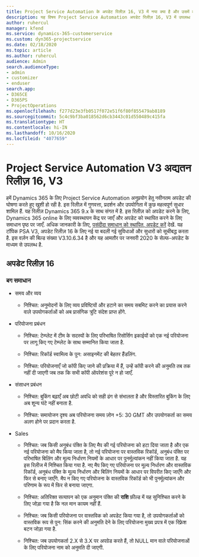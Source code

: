 ```yaml
---
title: Project Service Automation के अपडेट रिलीज़ 16, V3 में नया क्या है और उसमें क्या परिवर्तन हुआ है
description: यह विषय Project Service Automation अपडेट रिलीज़ 16, V3 में उपलब्ध सुविधाओं और सुधारों को सूचीबद्ध करता है.
author: ruhercul
manager: kfend
ms.service: dynamics-365-customerservice
ms.custom: dyn365-projectservice
ms.date: 02/18/2020
ms.topic: article
ms.author: ruhercul
audience: Admin
search.audienceType:
- admin
- customizer
- enduser
search.app:
- D365CE
- D365PS
- ProjectOperations
ms.openlocfilehash: f277d23e3fb0517f072e51f6f80f855479ab8189
ms.sourcegitcommit: 5c4c9bf3ba018562d6cb3443c01d550489c415fa
ms.translationtype: HT
ms.contentlocale: hi-IN
ms.lasthandoff: 10/16/2020
ms.locfileid: "4077659"
---
```

# <a name="project-service-automation-update-release-16-v3"></a>Project Service Automation V3 अद्यतन रिलीज़ 16, V3

हमें Dynamics 365 के लिए Project Service Automation अनुप्रयोग हेतु नवीनतम अपडेट की घोषणा करते हुए खुशी हो रही है. इस रिलीज़ में गुणवत्ता, प्रदर्शन और उपयोगिता में कुछ महत्वपूर्ण सुधार शामिल हैं.  यह रिलीज़ Dynamics 365 9.x के साथ संगत में है. इस रिलीज़ को अपडेट करने के लिए, Dynamics 365 online के लिए व्यवस्थापन केंद्र पर जाएँ और अपडेट को स्थापित करने के लिए समाधान पृष्ठ पर जाएँ. अधिक जानकारी के लिए, [पसंदीदा समाधान को स्थापित, अपडेट करें](https://docs.microsoft.com/dynamics365/project-service/upgrade-psa-home-page) देखें.
यह टॉपिक PSA V3, अपडेट रिलीज़ 16 के लिए नई या बदली गई सुविधाओं और सुधारों को सूचीबद्ध करता है. इस वर्ज़न की बिल्ड संख्या V3.10.6.34 है और यह आमतौर पर जनवरी 2020 के सेल्फ-अपडेट के माध्यम से उपलब्ध है.


## <a name="update-release-16"></a>अपडेट रिलीज़ 16

### <a name="bug-fixes"></a>बग समाधान

-   समय और व्यय

    -   निश्चित: अनुमोदनों के लिए व्यय प्रविष्टियों और हटाने का समय सबमिट करने का प्रयास करने वाले उपयोगकर्ताओं को अब प्रासंगिक त्रुटि संदेश प्राप्त होंगे.

-   परियोजना प्रबंधन

    -   निश्चित: टेम्प्लेट में टीम के सदस्यों के लिए परिभाषित रिसोर्सिग इकाईयों को एक नई परियोजना पर लागू किए गए टेम्प्लेट के साथ सम्मानित किया जाता है.

    -   निश्चित: रिकॉर्ड स्वामित्व के पुन: असाइनमेंट की बेहतर हैंडलिंग.

    -   निश्चित: परियोजनाएँ जो कॉपी किए जाने की प्रक्रिया में हैं, उन्हें कॉपी करने की अनुमति तब तक नहीं दी जाएगी जब तक कि सभी कॉपी ऑपरेशंस पूरे न हो जाएँ.

-   संसाधन प्रबंधन

    -   निश्चित: बुकिंग बढ़ाएँ अब छोटी अवधि को सही ढंग से संभालता है और विस्तारित बुकिंग के लिए अब शून्य घंटे नहीं बनाता है.

    -   निश्चित: समायोजन दृश्य अब परियोजना समय ज़ोन +5: 30 GMT और उपयोगकर्ता का समय अलग होने पर प्रदान करता है.

-   Sales

    -   निश्चित: जब किसी अनुबंध पंक्ति के लिए मैप की गई परियोजना को हटा दिया जाता है और एक नई परियोजना को मैप किया जाता है, तो नई परियोजना पर वास्तविक रिकॉर्ड, अनुबंध पंक्ति पर परिभाषित बिलिंग और मूल्य निर्धारण नियमों के आधार पर पुनर्मूल्यांकन नहीं किया जाता है. यह इस रिलीज में निश्चित किया गया है. नए मैप किए गए परियोजना पर मूल्य निर्धारण और वास्तविक रिकॉर्ड, अनुबंध पंक्ति के मूल्य निर्धारण और बिलिंग नियमों के आधार पर विपरीत किए जाएँगे और फिर से बनाए जाएँगे. मैप न किए गए परियोजना के वास्तविक रिकॉर्ड को भी पुनर्मूल्यांकन और परिणाम के रूप में फिर से बनाया जाएगा.

    -   निश्चित: अतिरिक्त सत्यापन को एक अनुमान पंक्ति की **राशि** फ़ील्ड में यह सुनिश्चित करने के लिए जोड़ा गया है कि नल मान कायम नहीं हैं.

    -   निश्चित: जब किसी परियोजना पर वास्तविक को अपडेट किया गया है, तो उपयोगकर्ताओं को वास्तविक रूप से पुन: सिंक करने की अनुमति देने के लिए परियोजना मुख्य प्रपत्र में एक रिफ़्रेश बटन जोड़ा गया है.

    -   निश्चित: जब उपयोगकर्ता 2.X से 3.X पर अपग्रेड करते हैं, तो NULL मान वाले परियोजनाओं के लिए परियोजना नाम को अनुमति दी जाएगी.

